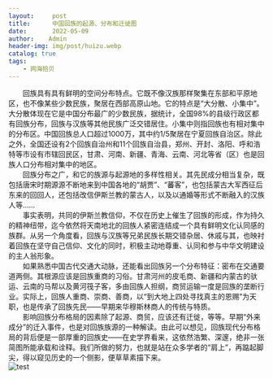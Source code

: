 ```yaml
---
layout:     post
title:      中国回族的起源、分布和迁徙图
date:       2022-05-09
author:    Admin
header-img: img/post/huizu.webp
catalog: true
tags:
    - 网海拾贝
---
```

&emsp;&emsp;回族具有具有鲜明的空间分布特点。它既不像汉族那样聚集在东部和平原地区，也不像某些少数民族，聚居在西部高原山地。它的特点是“大分散、小集中”。大分散体现在它是中国分布最广的少数民族，据统计，全国98%的县级行政区都有回族分布，回族与汉族等其他民族广泛交错居住。小集中则指回族也有相对集中的分布区。中国回族总人口超过1000万，其中约1/5聚居在宁夏回族自治区。除此之外，全国还设有2个回族自治州和11个回族自治县，郑州、开封、洛阳、呼和浩特等市设有市辖回民区，甘肃、河南、新疆、青海、云南、河北等省（区）也是回族人口分布相对集中的地区。
<br>
&emsp;&emsp;回族分布之广，和它的族源与起源地的多样性相关。其先民成分相当复杂，既包括唐宋时期源源不断地来到中国各地的“胡贾”、“蕃客”，也包括蒙古大军西征后东来的回回人，还包括改信伊斯兰教的蒙古人，以及以通婚等形式不断融入的汉族人等……
<br>
&emsp;&emsp;事实表明，共同的伊斯兰教信仰，不仅在历史上催生了回族的形成，作为持久的精神纽带，迄今依然将天南地北的回族人紧密连结成一个具有鲜明文化认同感的族群。从另一个角度看，回族与汉族等兄弟民族长期交错杂居、休戚与其，也映衬着回族在坚守自己信仰、文化的同时，积极主动地尊重、认同和参与中华文明建设的主人翁形象。
<br>
&emsp;&emsp;如果熟悉中国古代交通大动脉，还能看出回族另一个分布特征：密布在交通要道两侧。其根源应该是回族重商的习俗。甘肃河州的皮毛商、新疆和内蒙古的驮运、云南的马帮以及黄河筏子客，多由回族人担纲，商贸运输一度是回族的垄断行业。实际上，回族人重商、崇商、善商，以“到大地上四处寻找真主的恩赐”为天职，也是传承了回族先民——早期来华穆斯林商人的传统与特质。
<br>
&emsp;&emsp;影响回族分布格局的因素除了起源、商贸，应该还有迁徙，等等。早期“外来成分”的迁入事件，也是对回族族源的一种解读。由此可以想见，回族现代分布格局的背后便是一部厚重的回族史——在史学界看来，这依然浩繁、深邃，绝非一张简图所能承载和诠释。我们所做的努力，也就是站在众多学者的“肩上”，再踮起脚尖，得以窥见历史的一个侧影，便草草素描下来。
<br>
![test](https://img.locyoo.com/1117.jpg)